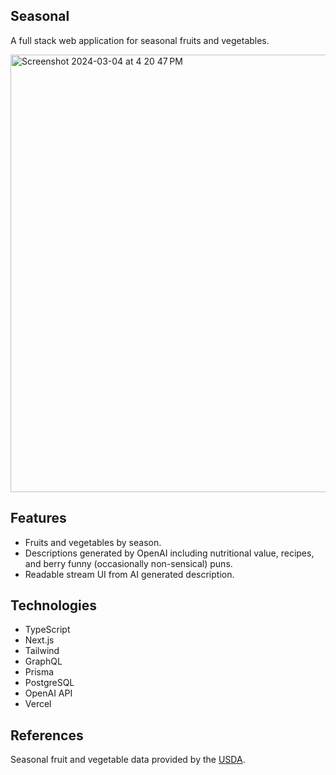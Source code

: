 ## Seasonal

A full stack web application for seasonal fruits and vegetables.

<img width="700" alt="Screenshot 2024-03-04 at 4 20 47 PM" src="https://github.com/stella0000000/seasonal/assets/112890821/54529d06-f370-4d90-a623-b634a3f98020">


## Features

- Fruits and vegetables by season.
- Descriptions generated by OpenAI including nutritional value, recipes, and berry funny (occasionally non-sensical) puns.
- Readable stream UI from AI generated description.

## Technologies

- TypeScript
- Next.js
- Tailwind
- GraphQL
- Prisma
- PostgreSQL
- OpenAI API
- Vercel

## References

Seasonal fruit and vegetable data provided by the [USDA](https://snaped.fns.usda.gov/resources/nutrition-education-materials/seasonal-produce-guide).
